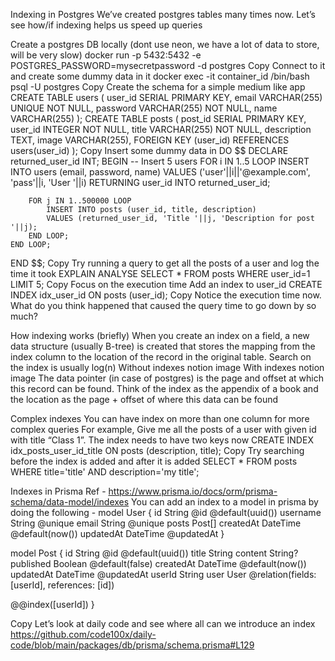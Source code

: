 Indexing in Postgres
We’ve created postgres tables many times now. Let’s see how/if indexing helps us speed up queries
 
Create a postgres DB locally (dont use neon, we have a lot of data to store, will be very slow)
docker run  -p 5432:5432 -e POSTGRES_PASSWORD=mysecretpassword -d postgres
Copy
Connect to it and create some dummy data in it
docker exec -it container_id /bin/bash
psql -U postgres
Copy
Create the schema for a simple medium like app
CREATE TABLE users (
    user_id SERIAL PRIMARY KEY,
    email VARCHAR(255) UNIQUE NOT NULL,
    password VARCHAR(255) NOT NULL,
    name VARCHAR(255)
);
CREATE TABLE posts (
    post_id SERIAL PRIMARY KEY,
    user_id INTEGER NOT NULL,
    title VARCHAR(255) NOT NULL,
    description TEXT,
    image VARCHAR(255),
    FOREIGN KEY (user_id) REFERENCES users(user_id)
);
Copy
Insert some dummy data in
DO $$
DECLARE
    returned_user_id INT;
BEGIN
    -- Insert 5 users
    FOR i IN 1..5 LOOP
        INSERT INTO users (email, password, name) VALUES
        ('user'||i||'@example.com', 'pass'||i, 'User '||i)
        RETURNING user_id INTO returned_user_id;

        FOR j IN 1..500000 LOOP
            INSERT INTO posts (user_id, title, description)
            VALUES (returned_user_id, 'Title '||j, 'Description for post '||j);
        END LOOP;
    END LOOP;
END $$;
Copy
Try running a query to get all the posts of a user and log the time it took
 EXPLAIN ANALYSE SELECT * FROM posts WHERE user_id=1 LIMIT 5;
Copy
Focus on the execution time
Add an index to user_id
CREATE INDEX idx_user_id ON posts (user_id);
Copy
Notice the execution time now. 
What do you think happened that caused the query time to go down by so much?
 
How indexing works (briefly)
When you create an index on a field, a new data structure (usually B-tree) is created that stores the mapping from the index column to the location of the record in the original table. 
Search on the index is usually log(n) 
Without indexes
notion image
With indexes
notion image
The data pointer (in case of postgres) is the page and offset at which this record can be found. 
Think of the index as the appendix of a book and the location as the page + offset of where this data can be found

Complex indexes
You can have index on more than one column for more complex queries
For example, 
Give me all the posts of a user with given id with title “Class 1”.
The index needs to have two keys now
CREATE INDEX idx_posts_user_id_title ON posts (description, title);
Copy
Try searching before the index is added and after it is added
 SELECT * FROM posts WHERE title='title' AND description='my title';

Indexes in Prisma
Ref - https://www.prisma.io/docs/orm/prisma-schema/data-model/indexes
You can add an index to a model in prisma by doing the following - 
model User {
  id        String   @id @default(uuid())
  username  String   @unique
  email     String   @unique
  posts     Post[]
  createdAt DateTime @default(now())
  updatedAt DateTime @updatedAt
}

model Post {
  id          String   @id @default(uuid())
  title       String
  content     String?
  published   Boolean  @default(false)
  createdAt   DateTime @default(now())
  updatedAt   DateTime @updatedAt
  userId      String
  user        User     @relation(fields: [userId], references: [id])

  @@index([userId])
}
 
Copy
Let’s look at daily code and see where all can we introduce an index
https://github.com/code100x/daily-code/blob/main/packages/db/prisma/schema.prisma#L129
 